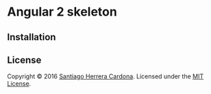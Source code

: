 # Angular 2 skeleton

## Installation



## License
Copyright &copy; 2016 [Santiago Herrera Cardona](https://github.com/santherrerac).
Licensed under the [MIT License](LICENSE).

